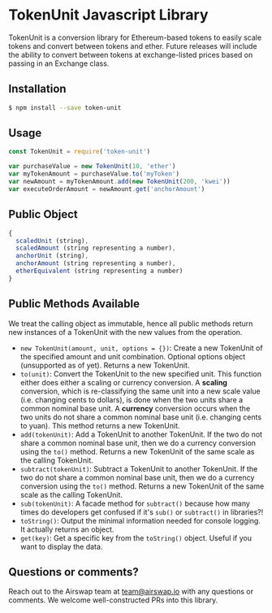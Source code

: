 # TokenUnit Javascript Library

TokenUnit is a conversion library for Ethereum-based tokens to easily scale tokens and convert between tokens and ether. Future releases will include the ability to convert between tokens at exchange-listed prices based on passing in an Exchange class.


## Installation

```bash
$ npm install --save token-unit
```

## Usage

```javascript
const TokenUnit = require('token-unit')

var purchaseValue = new TokenUnit(10, 'ether')
var myTokenAmount = purchaseValue.to('myToken')
var newAmount = myTokenAmount.add(new TokenUnit(200, 'kwei'))
var executeOrderAmount = newAmount.get('anchorAmount')
```

## Public Object

```javascript
{
  scaledUnit (string),
  scaledAmount (string representing a number),
  anchorUnit (string),
  anchorAmount (string representing a number),
  etherEquivalent (string representing a number)
}
```

## Public Methods Available

We treat the calling object as immutable, hence all public methods return new instances of a TokenUnit with the new values from the operation.

* `new TokenUnit(amount, unit, options = {})`: Create a new TokenUnit of the specified amount and unit combination. Optional options object (unsupported as of yet). Returns a new TokenUnit.
* `to(unit)`: Convert the TokenUnit to the new specified unit. This function either does either a scaling or currency conversion. A **scaling** conversion, which is re-classifying the same unit into a new scale value (i.e. changing cents to dollars), is done when the two units share a common nominal base unit. A **currency** conversion occurs when the two units do not share a common nominal base unit (i.e. changing cents to yuan). This method returns a new TokenUnit.
* `add(tokenUnit)`: Add a TokenUnit to another TokenUnit. If the two do not share a common nominal base unit, then we do a currency conversion using the `to()` method. Returns a new TokenUnit of the same scale as the calling TokenUnit.
* `subtract(tokenUnit)`: Subtract a TokenUnit to another TokenUnit. If the two do not share a common nominal base unit, then we do a currency conversion using the `to()` method. Returns a new TokenUnit of the same scale as the calling TokenUnit.
* `sub(tokenUnit)`: A facade method for `subtract()` because how many times do developers get confused if it's `sub()` or `subtract()` in libraries?!
* `toString()`: Output the minimal information needed for console logging. It actually returns an object.
* `get(key)`: Get a specific key from the `toString()` object. Useful if you want to display the data.

## Questions or comments?

Reach out to the Airswap team at team@airswap.io with any questions or comments. We welcome well-constructed PRs into this library.
